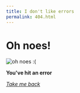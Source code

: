 ```yaml
---
title: I don't like errors
permalink: 404.html
---
```


<meta property="og:title" content="404"/>
<meta property="og:type" content="website"/>
<meta property="og:url" content="https://restioson.github.io/404"/>


# Oh noes!

![oh noes :\(](http://www.sabinabecker.com/images/oh-noes-mouse.jpg "I hope we can fix it")

**You've hit an error**

[*Take me back*](https://restioson.github.io)
